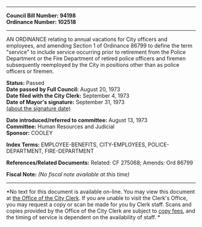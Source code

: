 * * * * *  
  
**Council Bill Number: [](#h0)[](#h2)94198**   
**Ordinance Number: 102518**  
  
* * * * *  
  
AN ORDINANCE relating to annual vacations for City officers and employees, and amending Section 1 of Ordinance 86799 to define the term "service" to include service occurring prior to retirement from the Police Department or the Fire Department of retired police officers and firemen subsequently reemployed by the City in positions other than as police officers or firemen.  
  
**Status:** Passed   
**Date passed by Full Council:** August 20, 1973   
**Date filed with the City Clerk:** September 4, 1973   
**Date of Mayor's signature:** September 31, 1973   
[(about the signature date)](/~public/approvaldate.htm)   
  
  
**Date introduced/referred to committee:** August 13, 1973   
**Committee:** Human Resources and Judicial   
**Sponsor:** COOLEY   
  
**Index Terms:** EMPLOYEE-BENEFITS, CITY-EMPLOYEES, POLICE-DEPARTMENT, FIRE-DEPARTMENT  
  
**References/Related Documents:** Related: CF 275068; Amends: Ord 86799  
  
**Fiscal Note:** *(No fiscal note available at this time)*  
  
* * * * *  
  
*No text for this document is available on-line. You may view this document at [the Office of the City Clerk](http://www.seattle.gov/leg/clerk/contactUs.htm). If you are unable to visit the Clerk's Office, you may request a copy or scan be made for you by Clerk staff. Scans and copies provided by the Office of the City Clerk are subject to [copy fees](http://clerk.seattle.gov/~public/clerkfees.htm), and the timing of service is dependent on the availability of staff. *  
  
  
